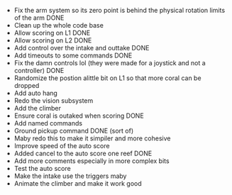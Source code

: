  - Fix the arm system so its zero point is behind the physical rotation limits of the arm  DONE
 - Clean up the whole code base
 - Allow scoring on L1   DONE
 - Allow scoring on L2   DONE
 - Add control over the intake and outtake  DONE
 - Add timeouts to some commands  DONE
 - Fix the damn controls lol (they were made for a joystick and not a controller)   DONE
 - Randomize the postion alittle bit on L1 so that more coral can be dropped
 - Add auto hang
 - Redo the vision subsystem
 - Add the climber
 - Ensure coral is outaked when scoring  DONE
 - Add named commands 
 - Ground pickup command DONE (sort of)
 - Maby redo this to make it simpiler and more cohesive
 - Improve speed of the auto score
 - Added cancel to the auto score one reef  DONE
 - Add more comments especially in more complex bits
 - Test the auto score
 - Make the intake use the triggers maby
 - Animate the climber and make it work good